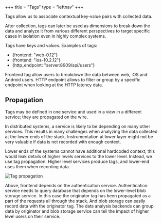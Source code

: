 +++
title = "Tags"
type = "leftnav"
+++

Tags allow us to associate contextual key-value pairs with collected data.

After collection, tags can later be used as dimensions to break down the data and
analyze it from various different perspectives to target specific
cases in isolation even in highly complex systems.

Tags have keys and values. Examples of tags:

* {frontend: "web-0.12"}
* {frontend: "ios-10.2.12"}
* {http_endpoint: "server:8909/api/users"}

Frontend tag allow users to breakdown the data between web, iOS and Android users.
HTTP endpoint allows to filter or group by a specific endpoint when
looking at the HTTP latency data.

## Propagation

Tags may be defined in one service and used in a view in a different
service; they are propagated on the wire.

In distributed systems, a service is likely to be depending 
on many other services.
This results in many challenges when analyzing the data
collected at the lower ends of the stack.
Instrumentation at lower layer might not be very valuable
if data is not recorded with enough context.

Lower ends of the systems cannot have additional hardcoded context, this
would leak details of higher levels services to the lower level.
Instead, we use tag propagation.
Higher level services produce tags, and lower-end uses them when
recording data.

![Tag propagation](/img/tags-propagation.png)

Above, frontend depends on the authentication service. Authentication
service needs to query database that depends on the lower-level
blob storage service. In this case the originator tag has been
propagated as a part of the requests all through the stack. And
blob storage can easily record data with the originator tag.
The data analysis backends can group data by originator and blob storage service
can tell the impact of higher level users on their service.
